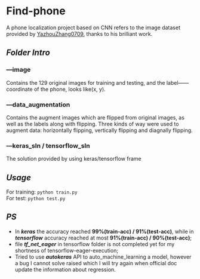 # Find-phone
A phone localization project based on CNN
refers to the image dataset provided by [YazhouZhang0709](https://github.com/YazhouZhang0709/Object-detection-and-localization-based-on-CNN), thanks to his brilliant work.

## ***Folder Intro***
### —image
Contains the 129 original images for training and testing, and the label——coordinate of the phone, looks like(x, y).

### —data_augmentation
Contains the augment images which are flipped from original images, as well as the labels along with flipping. Three kinds of way were used to augment data: horizontally flipping, vertically flipping and diagnally flipping.

### —keras_sln / tensorflow_sln
The solution provided by using keras/tensorflow frame

## ***Usage***
For training: `python train.py`   
For test: `python test.py`

## ***PS***
 - In ***keras*** the accuracy reached **99%(train-acc) / 91%(test-acc)**, while in ***tensorflow*** accuracy reached at most **91%(train-acc) / 90%(test-acc)**;
 - file ***tf_net_eager*** in tensorflow folder is not completed yet for my shortness of tensorflow-eager-execution;
 - Tried to use ***autokeras*** API to auto_machine_learning a model, however a bug I cannot solve raised which I will try again when official doc update the information about regression.
